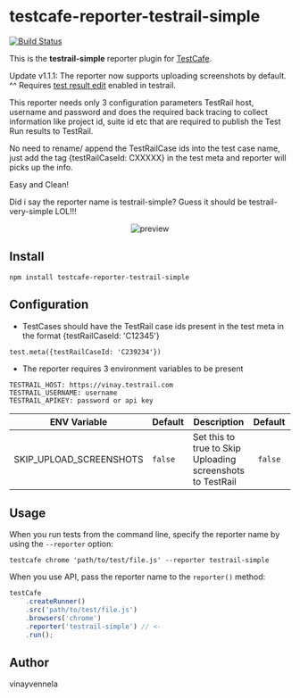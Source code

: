 # testcafe-reporter-testrail-simple
[![Build Status](https://travis-ci.org/vinayvennela/testcafe-reporter-testrail-simple.svg)](https://travis-ci.org/vinayvennela/testcafe-reporter-testrail-simple)

This is the **testrail-simple** reporter plugin for [TestCafe](http://devexpress.github.io/testcafe).

Update v1.1.1: The reporter now supports uploading screenshots by default. ^^ Requires [test result edit](https://www.gurock.com/testrail/docs/user-guide/howto/results/) enabled in testrail.

This reporter needs only 3 configuration parameters TestRail host, username and password
and does the required back tracing to collect information like project id, suite id etc that are required to
publish the Test Run results to TestRail.

No need to rename/ append the TestRailCase ids into the test case name, just add the tag {testRailCaseId: CXXXXX} in the test meta and reporter will picks up the info.

Easy and Clean!

Did i say the reporter name is testrail-simple? Guess it should be testrail-very-simple LOL!!!


<p align="center">
    <img src="https://raw.github.com/vinayvennela/testcafe-reporter-testrail-simple/master/media/preview.png" alt="preview" />
</p>

## Install

```
npm install testcafe-reporter-testrail-simple
```

## Configuration

- TestCases should have the TestRail case ids present in the test meta in the format
{testRailCaseId: 'C12345'}
```
test.meta({testRailCaseId: 'C239234'})
```
- The reporter requires 3 environment variables to be present
```
TESTRAIL_HOST: https://vinay.testrail.com
TESTRAIL_USERNAME: username
TESTRAIL_APIKEY: password or api key
```

| ENV Variable                   | Default            | Description                                                |  Default           | Required |
| ------------------------------ | ------------------ | -------------------------------------                      | :----------------: | :------: |
| SKIP_UPLOAD_SCREENSHOTS        | `false`            | Set this to true to Skip Uploading screenshots to TestRail |   `false`          |   false  |
## Usage

When you run tests from the command line, specify the reporter name by using the `--reporter` option:

```
testcafe chrome 'path/to/test/file.js' --reporter testrail-simple
```


When you use API, pass the reporter name to the `reporter()` method:

```js
testCafe
    .createRunner()
    .src('path/to/test/file.js')
    .browsers('chrome')
    .reporter('testrail-simple') // <-
    .run();
```

## Author
vinayvennela
